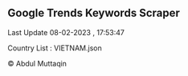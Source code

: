 

## Google Trends Keywords Scraper 
 
Last Update 08-02-2023 , 17:53:47

Country List :
VIETNAM.json



© Abdul Muttaqin 
